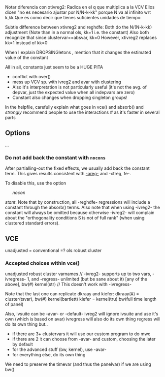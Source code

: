 Notar diferencia con xtivreg2:
Radica en el q que multiplica a la VCV
Ellos dicen "no es necesario ajustar por N/N-k-kk" porque N va al infinito wrt k,kk
Que es como decir que tienes suficientes unidades de tiempo

Subtle difference between xtivreg2 and reghdfe:
Both do the N/(N-k-kk) adjustment
(Note than in a normal ols, kk=1 i.e. the constant)
Also both recognize that since clustervar==absvar, kk=0
However, xtivreg2 replaces kk=1 instead of kk=0


When I explain DROPSINGletons , mention that it changes the estimated value of the constant

All in all, constants just seem to be a HUGE PITA
- conflict with over()
- mess up VCV sp. with ivreg2 and avar with clustering
- Also it's interpretation is not particularly useful (it's not the avg. of depvar, just the expected value when all indepvars are zero)
- Constant also changes when dropping singleton groups!




In the helpfile, carefully explain what goes in vce() and absorb()
and *strongly* recommend people to use the interactions # as it's faster in several parts

## Options

...

### Do not add back the constant with `nocons`

After partialling-out the fixed effects, we usually add back the constant term. This gives results consistent with [-areg-](http://stackoverflow.com/questions/14179197/how-to-interpret-the-constant-in-an-areg-output) and -xtreg, fe-.

To disable this, use the option <em><ul>nocon</ul>stant</em>. Note that by construction, all -reghdfe- regressions will include a constant through the absorb() terms. Also note that when using -ivreg2- the constant will always be omitted because otherwise -ivreg2- will complain about the "orthogonality conditions S is not of full rank" (when using clustered standard errors).


## VCE

unadjusted = conventional =? ols
robust
cluster


### Accepted choices within vce()

unadjusted
robust
cluster varnames // -ivreg2- supports up to two vars, -ivregress- 1, and -regress- unlimited (but be sane about it)
[any of the above], bw(#) kernel(str) // This doesn't work with -ivregress-

Note that the last one can replicate dkraay and kiefer:
dkraay(#) = cluster(tsvar), bw(#) kernel(bartlett)
kiefer = kernel(tru) bw(full time length of panel)

Also, ivsuite can be -avar- or -default-
ivreg2 will ignore ivsuite and use it's own (which is based on avar)
ivregress will also do its own thing
regress will do its own thing but..
- if there are 3+ clustervars it will use our custom program to do mwc
- if there are 2 it can choose from -avar- and custom, choosing the later by default
- for the advanced stuff (bw, kernel), use -avar-
- for everything else, do its own thing



We need to preserve the timevar (and thus the panelvar) if we are using bw()